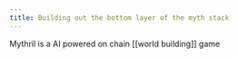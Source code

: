 ```yaml
---
title: Building out the bottom layer of the myth stack
---
```

Mythril is a AI powered on chain [[world building]] game 